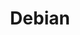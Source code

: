 ---
image:
  featured: 'true'
  path: /assets/images/projects/debian.png
permalink: /engineering/projects/debian/
project_link_name: debian
project_url: https://www.debian.org/
statsAvailable: 'false'
title: Debian
---